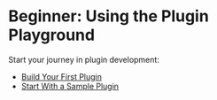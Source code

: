# Beginner: Using the Plugin Playground

Start your journey in plugin development:

* [Build Your First Plugin](build-your-first-plugin/)
* [Start With a Sample Plugin](start-with-a-sample-plugin.md)

